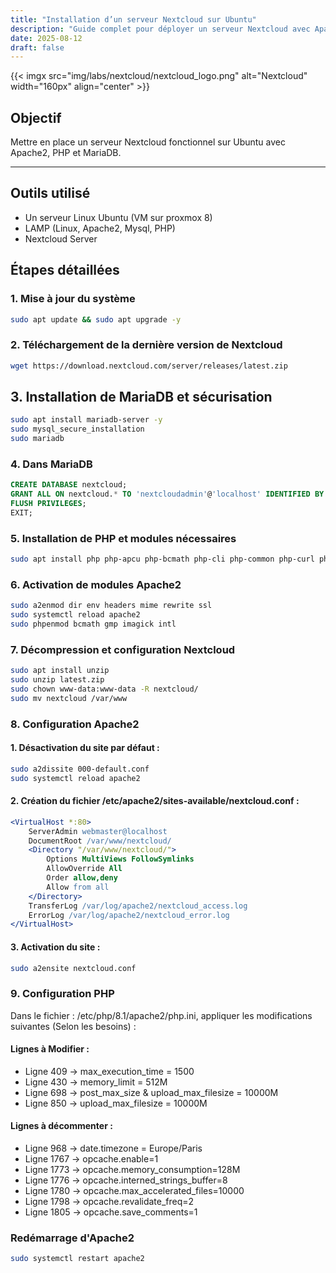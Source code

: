 ```yaml
---
title: "Installation d’un serveur Nextcloud sur Ubuntu"
description: "Guide complet pour déployer un serveur Nextcloud avec Apache, PHP et MariaDB sur Ubuntu."
date: 2025-08-12
draft: false
---
```

{{< imgx src="img/labs/nextcloud/nextcloud_logo.png" alt="Nextcloud" width="160px" align="center" >}}
## Objectif
Mettre en place un serveur Nextcloud fonctionnel sur Ubuntu avec Apache2, PHP et MariaDB.

---
## Outils utilisé
- Un serveur Linux Ubuntu (VM sur proxmox 8)
- LAMP (Linux, Apache2, Mysql, PHP)
- Nextcloud Server 

## Étapes détaillées

### 1. Mise à jour du système 
```bash
sudo apt update && sudo apt upgrade -y
```
### 2. Téléchargement de la dernière version de Nextcloud
```bash
wget https://download.nextcloud.com/server/releases/latest.zip
```
## 3. Installation de MariaDB et sécurisation
```bash
sudo apt install mariadb-server -y
sudo mysql_secure_installation
sudo mariadb
```
### 4. Dans MariaDB 
```sql
CREATE DATABASE nextcloud;
GRANT ALL ON nextcloud.* TO 'nextcloudadmin'@'localhost' IDENTIFIED BY 'STRONG_PASSWD!';
FLUSH PRIVILEGES;
EXIT;
```
### 5. Installation de PHP et modules nécessaires
```bash 
sudo apt install php php-apcu php-bcmath php-cli php-common php-curl php-gd php-gmp php-imagick php-intl php-mbstring php-mysql php-zip php-xml -y
```
### 6. Activation de modules Apache2
```bash 
sudo a2enmod dir env headers mime rewrite ssl
sudo systemctl reload apache2
sudo phpenmod bcmath gmp imagick intl
```
### 7. Décompression et configuration Nextcloud
```bash
sudo apt install unzip
sudo unzip latest.zip
sudo chown www-data:www-data -R nextcloud/
sudo mv nextcloud /var/www
```
### 8. Configuration Apache2
#### 1. Désactivation du site par défaut :
```bash
sudo a2dissite 000-default.conf
sudo systemctl reload apache2
```
#### 2. Création du fichier /etc/apache2/sites-available/nextcloud.conf :
```apache
<VirtualHost *:80>
    ServerAdmin webmaster@localhost
    DocumentRoot /var/www/nextcloud/
    <Directory "/var/www/nextcloud/">
        Options MultiViews FollowSymlinks
        AllowOverride All
        Order allow,deny
        Allow from all
    </Directory>
    TransferLog /var/log/apache2/nextcloud_access.log
    ErrorLog /var/log/apache2/nextcloud_error.log
</VirtualHost>
```
#### 3. Activation du site :
```bash 
sudo a2ensite nextcloud.conf
```
### 9. Configuration PHP
Dans le fichier : /etc/php/8.1/apache2/php.ini, appliquer les modifications suivantes (Selon les besoins) :
#### Lignes à Modifier : 
-	Ligne 409  → max_execution_time = 1500
-	Ligne 430  → memory_limit = 512M
-	Ligne 698  → post_max_size & upload_max_filesize = 10000M
-	Ligne 850  → upload_max_filesize = 10000M
#### Lignes à décommenter : 
-   Ligne 968  → date.timezone = Europe/Paris 
-   Ligne 1767 → opcache.enable=1
-   Ligne 1773 → opcache.memory_consumption=128M 
-   Ligne 1776 → opcache.interned_strings_buffer=8
-   Ligne 1780 → opcache.max_accelerated_files=10000
-   Ligne 1798 → opcache.revalidate_freq=2
-   Ligne 1805 → opcache.save_comments=1

### Redémarrage d'Apache2
```bash
sudo systemctl restart apache2
```